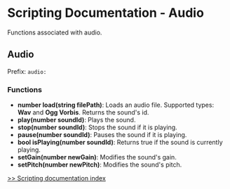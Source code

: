 # Scripting Documentation - Audio
Functions associated with audio.

## Audio
Prefix: ``audio:``

### Functions
- **number load(string filePath)**: Loads an audio file. Supported types: **Wav** and **Ogg Vorbis**. Returns the sound's id.
- **play(number soundId)**: Plays the sound.
- **stop(number soundId)**: Stops the sound if it is playing.
- **pause(number soundId)**: Pauses the sound if it is playing.
- **bool isPlaying(number soundId)**: Returns true if the sound is currently playing.
- **setGain(number newGain)**: Modifies the sound's gain.
- **setPitch(number newPitch)**: Modifies the sound's pitch.

[>> Scripting documentation index](../index.md)
